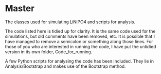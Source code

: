 # Master
The classes used for simulating LiNiPO4 and scripts for analysis.

The code listed here is tidied up for clarity. It is the same code used for the simulations, but old comments have been removed, etc. It is possible that I have managed to remove a semicolon or something along those lines. For those of you who are interested in running the code, I have put the untidied version in its own folder, Code_for_running.

A few Python scripts for analysing the code has been included. They lie in Analysis/Bootstrap and makes use of the Bootstrap method.
